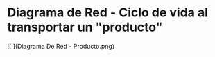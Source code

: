 # Diagrama de Red - Ciclo de vida al transportar un "producto"

![!](Diagrama De Red - Producto.png)
